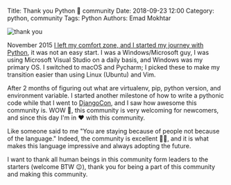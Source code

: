 Title: Thank you Python 🐍 community
Date: 2018-09-23 12:00
Category: python, community
Tags: Python
Authors: Emad Mokhtar

![thank you]({filename}/images/thank-you-community.jpg)

November 2015 [I left my comfort zone, and I started my journey with Python](http://emadmokhtar.com/net-developer-comfort-zone.html#net-developer-comfort-zone), it was not an easy start. I was a Windows/Microsoft guy, I was using Microsoft Visual Studio on a daily basis, and Windows was my primary OS.  I switched to macOS and Pycharm; I picked these to make my transition easier than using Linux (Ubuntu) and Vim.

After 2 months of figuring out what are virtualenv, pip, python version, and environment variable. I started another milestone of how to write a pythonic code while that I went to [DjangoCon](http://emadmokhtar.com/djangocon-europe-2016-me-and-django-sprints.html#djangocon-europe-2016-me-and-django-sprints), and I saw how awesome this community is. WOW 🤗, this community is very welcoming for newcomers, and since this day I'm in ❤️ with this community.

Like someone said to me "You are staying because of people not because of  the language." Indeed, the community is excellent 👍🏻, and it is what makes this language impressive and always adopting the future.

I want to thank all human beings in this community form leaders to the starters (welcome BTW 😉), thank you for being a part of this community and making this community.